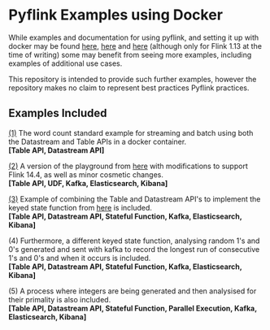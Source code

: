 # Pyflink Examples using Docker

While examples and documentation for using pyflink, and setting it up with docker may be found [here](https://nightlies.apache.org/flink/flink-docs-stable/), [here](https://github.com/apache/flink/tree/release-1.14/flink-python/pyflink/examples) and [here](https://github.com/pyflink/playgrounds) (although only for Flink 1.13 at the time of writing) some may benefit from seeing more examples, including examples of additional use cases. 

This repository is intended to provide such further examples, however the repository makes no claim to represent best practices Pyflink practices.

## Examples Included
[(1)](wordcount) The word count standard example for streaming and batch using both the Datastream and Table APIs in a docker container.   
**[Table API, Datastream API]**

[(2)](modified-playground) A version of the playground from [here](https://github.com/pyflink/playgrounds) with modifications to support Flink 14.4, as well as minor cosmetic changes.  
**[Table API, UDF, Kafka, Elasticsearch, Kibana]**

[(3)](stateful-pair-avg) Example of combining the Table and Datastream API's to implement the keyed state function from [here](https://nightlies.apache.org/flink/flink-docs-release-1.14/docs/dev/datastream/fault-tolerance/state/) is included.    
**[Table API, Datastream API, Stateful Function, Kafka, Elasticsearch, Kibana]**

(4) Furthermore, a different keyed state function, analysing random 1's and 0's generated and sent with kafka to record the longest run of consecutive 1's and 0's and when it occurs is included.        
**[Table API, Datastream API, Stateful Function, Kafka, Elasticsearch, Kibana]**

(5) A process where integers are being generated and then analysised for their primality is also included.   
**[Table API, Datastream API, Stateful Function, Parallel Execution, Kafka, Elasticsearch, Kibana]**